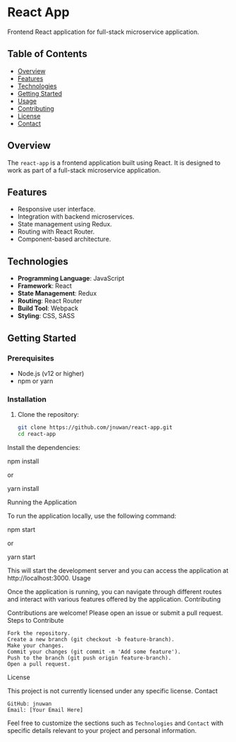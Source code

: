 # React App

Frontend React application for full-stack microservice application.

## Table of Contents

- [Overview](#overview)
- [Features](#features)
- [Technologies](#technologies)
- [Getting Started](#getting-started)
- [Usage](#usage)
- [Contributing](#contributing)
- [License](#license)
- [Contact](#contact)

## Overview

The `react-app` is a frontend application built using React. It is designed to work as part of a full-stack microservice application.

## Features

- Responsive user interface.
- Integration with backend microservices.
- State management using Redux.
- Routing with React Router.
- Component-based architecture.

## Technologies

- **Programming Language**: JavaScript
- **Framework**: React
- **State Management**: Redux
- **Routing**: React Router
- **Build Tool**: Webpack
- **Styling**: CSS, SASS

## Getting Started

### Prerequisites

- Node.js (v12 or higher)
- npm or yarn

### Installation

1. Clone the repository:
   ```bash
   git clone https://github.com/jnuwan/react-app.git
   cd react-app

Install the dependencies:

npm install

or

yarn install

Running the Application

To run the application locally, use the following command:

npm start

or

yarn start

This will start the development server and you can access the application at http://localhost:3000.
Usage

Once the application is running, you can navigate through different routes and interact with various features offered by the application.
Contributing

Contributions are welcome! Please open an issue or submit a pull request.
Steps to Contribute

    Fork the repository.
    Create a new branch (git checkout -b feature-branch).
    Make your changes.
    Commit your changes (git commit -m 'Add some feature').
    Push to the branch (git push origin feature-branch).
    Open a pull request.

License

This project is not currently licensed under any specific license.
Contact

    GitHub: jnuwan
    Email: [Your Email Here]

Feel free to customize the sections such as `Technologies` and `Contact` with specific details relevant to your project and personal information.
